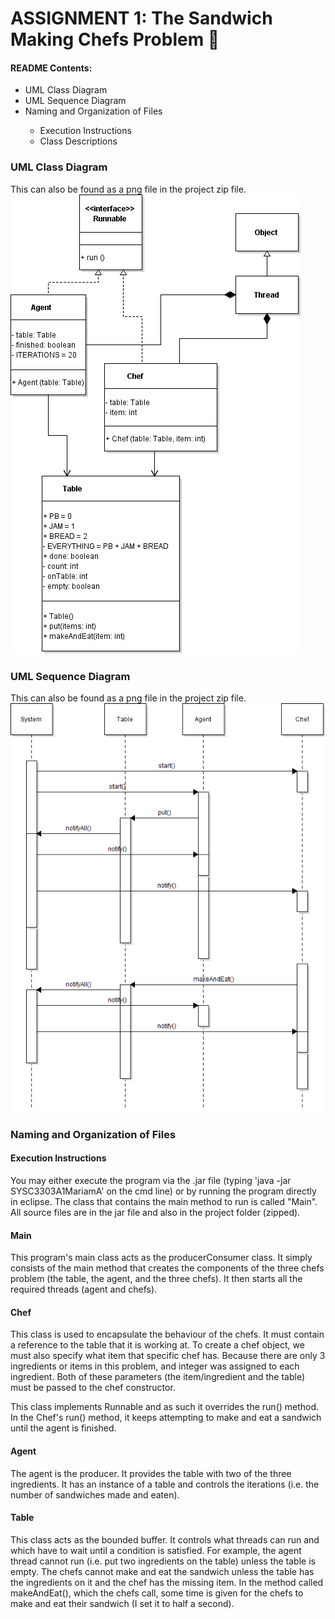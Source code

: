 # ASSIGNMENT 1: The Sandwich Making Chefs Problem :hamburger:


#### README Contents:
<ul>
<li>UML Class Diagram</li>
<li>UML Sequence Diagram</li>
<li> Naming and Organization of Files </li>
		<ul> <li>Execution Instructions</li>
		<li>Class Descriptions</li>
		</ul> </ul>
		
### UML Class Diagram 
This can also be found as a png file in the project zip file. 
![UML](ThreeChefsUML.png)

### UML Sequence Diagram
This can also be found as a png file in the project zip file.
![UML](ThreeChefsSequence.png)

### Naming and Organization of Files

#### Execution Instructions
You may either execute the program via the .jar file (typing 'java -jar SYSC3303A1MariamA' on the cmd line) or by running the program directly in eclipse. The class that contains the main method to run is called "Main". All source files are in the jar file and also in the project folder (zipped). 

#### Main
This program's main class acts as the producerConsumer class. It simply consists of the main method that creates the components of the three chefs problem (the table, the agent, and the three chefs). It then starts all the required threads (agent and chefs).

#### Chef
This class is used to encapsulate the behaviour of the chefs. It must contain a reference to the table that it is working at. To create a chef object, we must also specify what item that specific chef has. Because there are only 3 ingredients or items in this problem, and integer was assigned to each ingredient. Both of these parameters (the item/ingredient and the table) must be passed to the chef constructor. 

This class implements Runnable and as such it overrides the run() method. In the Chef's run() method, it keeps attempting to make and eat a sandwich until the agent is finished. 

#### Agent
The agent is the producer. It provides the table with two of the three ingredients. It has an instance of a table and controls the iterations (i.e. the number of sandwiches made and eaten). 

#### Table
This class acts as the bounded buffer. It controls what threads can run and which have to wait until a condition is satisfied. For example, the agent thread cannot run (i.e. put two ingredients on the table) unless the table is empty. The chefs cannot make and eat the sandwich unless the table has the ingredients on it and the chef has the missing item. In the method called makeAndEat(), which the chefs call, some time is given for the chefs to make and eat their sandwich (I set it to half a second). 